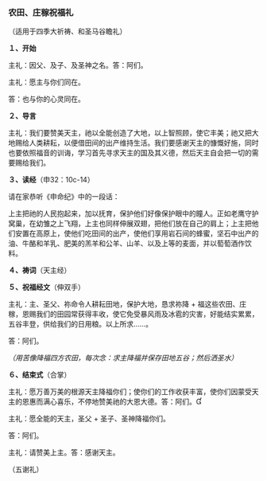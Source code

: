 ### **农田、庄稼祝福礼**

（适用于四季大祈祷、和圣马谷瞻礼）

**１、开始**

主礼：因父、及子、及圣神之名。答：阿们。

主礼：愿主与你们同在。

答：也与你的心灵同在。

**２、导言**

主礼：我们要赞美天主，祂以全能创造了大地，以上智照顾，使它丰美；祂又把大地赐给人类耕耘，以便借田间的出产维持生活。我们要感谢天主的慷慨好施，同时也要依照福音的训诲，学习首先寻求天主的国及其义德，然后天主自会把一切的需要赐给我们。

**３、读经**（申32：10c-14）

请在家恭听《申命纪》中的一段话：

上主把祂的人民抱起来，加以抚育，保护他们好像保护眼中的瞳人。正如老鹰守护窝巢，在幼雏之上飞翔，上主也同样伸展双翅，把他们放在自己的肩上；上主把他们安置在高原上，使他们吃田间的出产，使他们享用岩石间的蜂蜜，坚石中出产的油、牛酪和羊乳、肥美的羔羊和公羊、山羊、以及上等的麦面，并以萄萄酒作饮料。

**４、祷词**（天主经）

**５、祝福经文**（伸双手）

主礼：主、圣父、祢命令人耕耘田地，保护大地，恳求祢降 + 福这些农田、庄稼，恩赐我们的田园常获得丰收，使它免受暴风雨及冰雹的灾害，好能结实累累，五谷丰登，供给我们的日用粮。以上所求……。

答：阿们。

*（用苦像降福四方农田，每次念：求主降福并保存田地五谷；然后洒圣水）*

**６、结束式**（合掌）

主礼：愿万善万美的根源天主降福你们；使你们的工作收获丰富，使你们因蒙受天主的恩惠而满心喜乐，不停地赞美祂的大恩大德。答：阿们。

主礼：愿全能的天主，圣父 + 圣子、圣神降福你们。

答：阿们。

主礼：请赞美上主。答：感谢天主。

（五谢礼）
